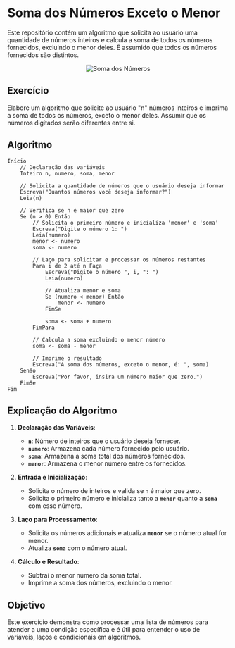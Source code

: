 # Soma dos Números Exceto o Menor

Este repositório contém um algoritmo que solicita ao usuário uma quantidade de números inteiros e calcula a soma de todos os números fornecidos, excluindo o menor deles. É assumido que todos os números fornecidos são distintos.

<p align="center">
  <img src="https://media0.giphy.com/media/v1.Y2lkPTc5MGI3NjExenp1cmEzbnNoNWI3ZmU2bnloZndldWJuYmJubzN2MG53bGQ4bHJ1MCZlcD12MV9pbnRlcm5hbF9naWZfYnlfaWQmY3Q9Zw/xT1Ra5h24Eliux3UVq/giphy.webp" alt="Soma dos Números">
</p>

## Exercício

Elabore um algoritmo que solicite ao usuário "n" números inteiros e imprima a soma de todos os números, exceto o menor deles. Assumir que os números digitados serão diferentes entre si.

## Algoritmo

```
Início
    // Declaração das variáveis
    Inteiro n, numero, soma, menor

    // Solicita a quantidade de números que o usuário deseja informar
    Escreva("Quantos números você deseja informar?")
    Leia(n)

    // Verifica se n é maior que zero
    Se (n > 0) Então
        // Solicita o primeiro número e inicializa 'menor' e 'soma'
        Escreva("Digite o número 1: ")
        Leia(numero)
        menor <- numero
        soma <- numero

        // Laço para solicitar e processar os números restantes
        Para i de 2 até n Faça
            Escreva("Digite o número ", i, ": ")
            Leia(numero)

            // Atualiza menor e soma
            Se (numero < menor) Então
                menor <- numero
            FimSe

            soma <- soma + numero
        FimPara

        // Calcula a soma excluindo o menor número
        soma <- soma - menor

        // Imprime o resultado
        Escreva("A soma dos números, exceto o menor, é: ", soma)
    Senão
        Escreva("Por favor, insira um número maior que zero.")
    FimSe
Fim
```

## Explicação do Algoritmo

1. **Declaração das Variáveis**:
   - **`n`**: Número de inteiros que o usuário deseja fornecer.
   - **`numero`**: Armazena cada número fornecido pelo usuário.
   - **`soma`**: Armazena a soma total dos números fornecidos.
   - **`menor`**: Armazena o menor número entre os fornecidos.

2. **Entrada e Inicialização**:
   - Solicita o número de inteiros e valida se `n` é maior que zero.
   - Solicita o primeiro número e inicializa tanto a **`menor`** quanto a **`soma`** com esse número.

3. **Laço para Processamento**:
   - Solicita os números adicionais e atualiza **`menor`** se o número atual for menor.
   - Atualiza **`soma`** com o número atual.

4. **Cálculo e Resultado**:
   - Subtrai o menor número da soma total.
   - Imprime a soma dos números, excluindo o menor.

## Objetivo

Este exercício demonstra como processar uma lista de números para atender a uma condição específica e é útil para entender o uso de variáveis, laços e condicionais em algoritmos.
